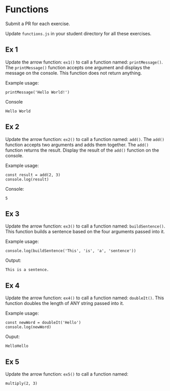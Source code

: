 # Functions
Submit a PR for each exercise. 

Update `functions.js` in your student directory for all these exercises.

## Ex 1
Update the arrow function: `ex1()` to call a function named: `printMessage()`.  The `printMessage()` function accepts one argument and displays the message on the console.  This function does not return anything.

Example usage:
```
printMessage('Hello World!')
```

Console
```
Hello World
```

## Ex 2 
Update the arrow function: `ex2()` to call a function named: `add()`.  The `add()` function accepts two arguments and adds them together.  The `add()` function returns the result.  Display the result of the `add()` function on the console.

Example usage:
```
const result = add(2, 3)
console.log(result) 
```

Console:
```
5
```

## Ex 3 
Update the arrow function: `ex3()` to call a function named: `buildSentence()`.  This function builds a sentence based on the four arguments passed into it.

Example usage:
```
console.log(buildSentence('This', 'is', 'a', 'sentence'))
```

Output:
```
This is a sentence.
```

## Ex 4 
Update the arrow function: `ex4()` to call a function named: `doubleIt()`.  This function doubles the length of ANY string passed into it.

Example usage:
```
const newWord = doubleIt('Hello')
console.log(newWord)
```

Ouput:
```
HelloHello
```

## Ex 5 
Update the arrow function: `ex5()` to call a function named:

```
multiply(2, 3)
```
